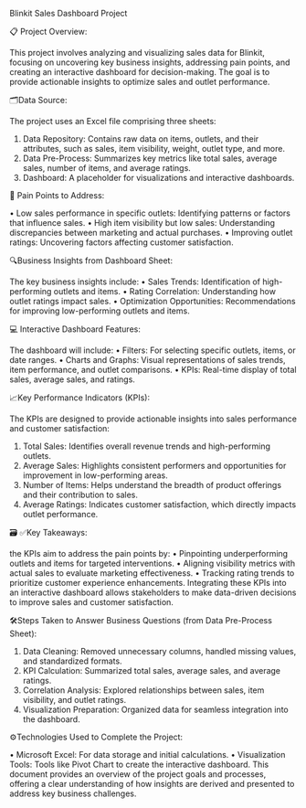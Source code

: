 Blinkit Sales Dashboard Project

📋 Project Overview:

This project involves analyzing and visualizing sales data for Blinkit, focusing on uncovering key business insights, addressing pain points, and creating an interactive dashboard for decision-making. The goal is to provide actionable insights to optimize sales and outlet performance.

🗂️Data Source:

The project uses an Excel file comprising three sheets:
1.	Data Repository: Contains raw data on items, outlets, and their attributes, such as sales, item visibility, weight, outlet type, and more.
2.	Data Pre-Process: Summarizes key metrics like total sales, average sales, number of items, and average ratings.
3.	Dashboard: A placeholder for visualizations and interactive dashboards.

🎯 Pain Points to Address:

•	Low sales performance in specific outlets: Identifying patterns or factors that influence sales.
•	High item visibility but low sales: Understanding discrepancies between marketing and actual purchases.
•	Improving outlet ratings: Uncovering factors affecting customer satisfaction.

🔍Business Insights from Dashboard Sheet:

The key business insights include:
•	Sales Trends: Identification of high-performing outlets and items.
•	Rating Correlation: Understanding how outlet ratings impact sales.
•	Optimization Opportunities: Recommendations for improving low-performing outlets and items.

💻 Interactive Dashboard Features:

The dashboard will include:
•	Filters: For selecting specific outlets, items, or date ranges.
•	Charts and Graphs: Visual representations of sales trends, item performance, and outlet comparisons.
•	KPIs: Real-time display of total sales, average sales, and ratings.

📈Key Performance Indicators (KPIs):

The KPIs are designed to provide actionable insights into sales performance and customer satisfaction:
1.	Total Sales: Identifies overall revenue trends and high-performing outlets.
2.	Average Sales: Highlights consistent performers and opportunities for improvement in low-performing areas.
3.	Number of Items: Helps understand the breadth of product offerings and their contribution to sales.
4.	Average Ratings: Indicates customer satisfaction, which directly impacts outlet performance.

🗃️ ✅Key Takeaways:

the KPIs aim to address the pain points by:
•	Pinpointing underperforming outlets and items for targeted interventions.
•	Aligning visibility metrics with actual sales to evaluate marketing effectiveness.
•	Tracking rating trends to prioritize customer experience enhancements.
Integrating these KPIs into an interactive dashboard allows stakeholders to make data-driven decisions to improve sales and customer satisfaction.

🛠️Steps Taken to Answer Business Questions (from Data Pre-Process Sheet):

1.	Data Cleaning: Removed unnecessary columns, handled missing values, and standardized formats.
2.	KPI Calculation: Summarized total sales, average sales, and average ratings.
3.	Correlation Analysis: Explored relationships between sales, item visibility, and outlet ratings.
4.	Visualization Preparation: Organized data for seamless integration into the dashboard.

⚙️Technologies Used to Complete the Project:

•	Microsoft Excel: For data storage and initial calculations.
•	Visualization Tools: Tools like Pivot Chart to create the interactive dashboard.
This document provides an overview of the project goals and processes, offering a clear understanding of how insights are derived and presented to address key business challenges.


